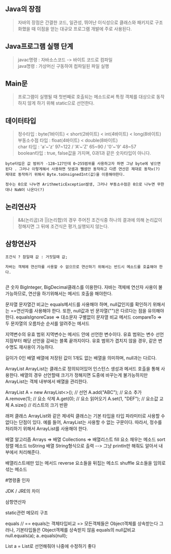 ## Java의 장점
> 자바의 장점은 간결한 코드, 일관성, 뛰어난 이식성으로 클래스와 패키지로 구조화했을 때 이점을 얻는 대규모 프로그램 개발에 주로 사용된다.

## Java프로그램 실행 단계
> javac명령 : 자바소스코드 -> 바이트 코드로 컴파일  
java명령 : 가상머신 구동하여 컴파일된 파일 실행

## Main문
> 프로그램이 실행될 때 첫번째로 호출되는 메소드로써 특정 객체를 대상으로 동작하지 않게 하기 위해 static으로 선언한다.

## 데이터타입
> 정수타입 : byte(1바이트) < short(2바이트) < int(4바이트) < long(8바이트)  
부동소수점 타입 : float(4바이트) < double(8바이트)  
char 타입 : 'a'~'z'  97~122 / 'A'~'Z'  65~90 / '0'~'9'  48~57  
boolean타입 : true, false값을 가지며, 0과1과 같은 숫자타입이 아니다.

`byte타입은 값 범위가 -128~127인데 0~255범위를 사용하고자 하면 그냥 byte에 넣으면 된다 . 그러나 이렇게해서 사용하면 덧셈과 뺄셈만 동작하고 다른 연산은 제대로 동작x(?) 제대로 동작하기 위해서 Byte.toUnsignedInt(값)을 이용해야한다.`

`정수는 0으로 나누면 ArithmeticException발생, 그러나 부동소수점은 0으로 나누면 무한대나 NaN이 나온다(?)`

## 논리연산자
> &&(논리곱)과 ||(논리합)의 경우 주어진 조건식중 하나의 결과에 의해 논리값이 정해지면 그 뒤에 조건식은 평가,실행되지 않는다. 

## 삼항연산자
```
조건식 ? 참일때 값 : 거짓일때 값;
```

`자바는 객체에 연산자를 사용할 수 없으므로 연산하기 위해서는 반드시 메소드를 호출해야 한다.`
## 





큰 숫자
BigInteger, BigDecimal클래스를 이용한다. 자바는 객체에 연산자 사용이 불가능하므로, 연산을 하기위해서는 메서드 호출을 해야한다.

문자열
문자열간 비교는 equals메서드를 사용해야 하며, null값인지를 확인하기 위해서는 ==연산자를 사용해야 한다. 또한, null값과 빈 문자열("")은 다르다는 점을 유의해야 한다. equalsIgnoreCase => 대소문자 구별없이 문자열 비교 메서드 compareTo => 두 문자열의 오름차순 순서를 알려주는 메서드

지역변수의 유효 범위
지역변수는 메서드 안에 선언한 변수이다. 유효 범위는 변수 선언지점부터 해당 선언을 감싸는 블록 끝까지이다. 유효 범위가 겹치지 않을 경우, 같은 변수명도 재사용이 가능하다.

길이가 0인 배열
배열에 저장된 값이 1개도 없는 배열을 의미하며, null과는 다르다.

ArrayList
ArrayList는 클래스로 정의되어있어 인스턴스 생성과 메서드 호출을 통해 사용한다. 배열의 경우 선언할때 크기가 정해지면 도중에 바꾸는게 불가능하지만 ArrayList는 객체 내부에서 배열을 관리한다.

ArrayList A = new ArrayList<>(); // 선언 A.add("ABC"); // 요소 추가 A.remove(1); // 요소 삭제 A.get(0); // 요소 읽어오기 A.set(1, "DEF"); // 요소값 교체 A.size() // 리스트의 크기 반환

래퍼 클래스
ArrayList와 같은 제네릭 클래스는 기본 타입을 타입 파라미터로 사용할 수 없다는 단점이 있다. 예를 들어, ArrayList는 사용할 수 없는 구문이다. 따라서, 정수를 처리하기 위해서 ArrayList를 사용해야 한다.

배열 알고리즘
Arrays => 배열 Collections => 배열리스트 fill 요소 채우는 메소드 sort 정렬 메소드 toString 배열 String형식으로 출력 --> 그냥 println만 해줘도 알아서 내부에서 처리해준다.

배열리스트에만 있는 메서드
reverse 요소들을 뒤집는 메소드 shuffle 요소들을 임의로 섞는 메소드

#명령줄 인자

JDK / JRE의 차이

삼항연산자

static관련 메모리 구조

equals // ==
equals는 객체타입비교 => 모든객체들은 Object객체를 상속받는다
그러나, 기본타입들은 Object객체를 상속받지 않음
equals의 null값비교 
null.equals(a);
a..equals(null);

List<Integer> a = 
List로 선언해줘야 나중에 수정하기 좋다


